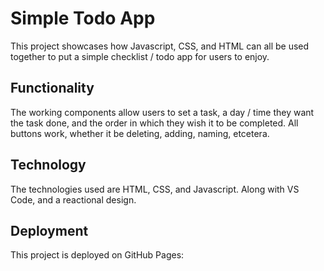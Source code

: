 # Simple Todo App

This project showcases how Javascript, CSS, and HTML can all be used together to put a simple checklist / todo app for users to enjoy.

## Functionality

The working components allow users to set a task, a day / time they want the task done, and the order in which they wish it to be completed. All buttons work, whether it be deleting, adding, naming, etcetera.

## Technology

The technologies used are HTML, CSS, and Javascript. Along with VS Code, and a reactional design.

## Deployment

This project is deployed on GitHub Pages:


